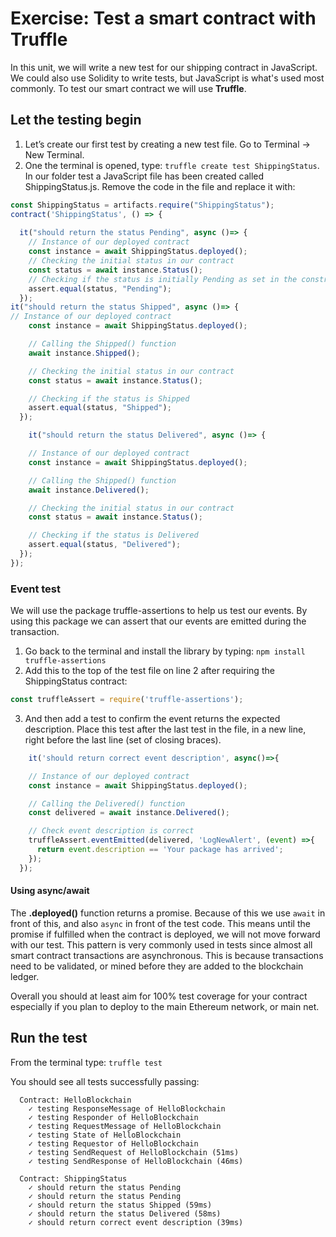# Exercise: Test a smart contract with Truffle

In this unit, we will write a new test for our shipping contract in JavaScript. We could also use Solidity to write tests, but JavaScript is what's used most commonly. To test our smart contract we will use **Truffle**.

## Let the testing begin

1. Let’s create our first test by creating a new test file. Go to Terminal -> New Terminal.
1. One the terminal is opened, type: `truffle create test ShippingStatus`. In our folder test a JavaScript file has been created called ShippingStatus.js. Remove the code in the file and replace it with:

```javascript
const ShippingStatus = artifacts.require("ShippingStatus");
contract('ShippingStatus', () => {
  
  it("should return the status Pending", async ()=> {
    // Instance of our deployed contract
    const instance = await ShippingStatus.deployed();
    // Checking the initial status in our contract
    const status = await instance.Status();
    // Checking if the status is initially Pending as set in the constructor
    assert.equal(status, "Pending");
  });
it("should return the status Shipped", async ()=> {
// Instance of our deployed contract
    const instance = await ShippingStatus.deployed();

    // Calling the Shipped() function
    await instance.Shipped();

    // Checking the initial status in our contract
    const status = await instance.Status();

    // Checking if the status is Shipped
    assert.equal(status, "Shipped");
  });

    it("should return the status Delivered", async ()=> {

    // Instance of our deployed contract
    const instance = await ShippingStatus.deployed();

    // Calling the Shipped() function
    await instance.Delivered();

    // Checking the initial status in our contract
    const status = await instance.Status();

    // Checking if the status is Delivered
    assert.equal(status, "Delivered");
  });
});
 ```

### Event test

We will use the package truffle-assertions to help us test our events. By using this package we can assert that our events are emitted during the transaction.

1. Go back to the terminal and install the library by typing: `npm install truffle-assertions`
2. Add this to the top of the test file on line 2 after requiring the ShippingStatus contract:
```javascript
const truffleAssert = require('truffle-assertions');
```
3. And then add a test to confirm the event returns the expected description. Place this test after the last test in the file, in a new line, right before the last line (set of closing braces).

```javascript
    it('should return correct event description', async()=>{

    // Instance of our deployed contract
    const instance = await ShippingStatus.deployed();

    // Calling the Delivered() function
    const delivered = await instance.Delivered();

    // Check event description is correct
    truffleAssert.eventEmitted(delivered, 'LogNewAlert', (event) =>{
      return event.description == 'Your package has arrived';
    });
  });

```

#### Using async/await

The **.deployed()** function returns a promise. Because of this we use `await` in front of this, and also `async` in front of the test code. This means until the promise if fulfilled  when the contract is deployed, we will not move forward with our test. This pattern is very commonly used in tests since almost all smart contract transactions are asynchronous. This is because transactions need to be validated, or mined before they are added to the blockchain ledger.

Overall you should at least aim for 100% test coverage for your contract especially if you plan to deploy to the main Ethereum network, or main net.

## Run the test

From the terminal type: `truffle test`

You should see all tests successfully passing:

```nodejs
  Contract: HelloBlockchain
    ✓ testing ResponseMessage of HelloBlockchain
    ✓ testing Responder of HelloBlockchain
    ✓ testing RequestMessage of HelloBlockchain
    ✓ testing State of HelloBlockchain
    ✓ testing Requestor of HelloBlockchain
    ✓ testing SendRequest of HelloBlockchain (51ms)
    ✓ testing SendResponse of HelloBlockchain (46ms)

  Contract: ShippingStatus
    ✓ should return the status Pending
    ✓ should return the status Pending
    ✓ should return the status Shipped (59ms)
    ✓ should return the status Delivered (58ms)
    ✓ should return correct event description (39ms)
```
